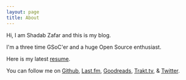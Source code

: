 ```yaml
---
layout: page
title: About
---
```


Hi, I am Shadab Zafar and this is my blog.

I'm a three time GSoC'er and a huge Open Source enthusiast.

Here is my latest [resume](https://github.com/dufferzafar/resume/blob/build/Shadab%20Zafar.pdf).

You can follow me on <a href="https://github.com/dufferzafar">Github</a>,
<a href="www.last.fm/user/dufferzafar/">Last.fm</a>,
<a href="www.goodreads.com/user/show/18654747-shadab-zafar">Goodreads</a>,
<a href="https://trakt.tv/users/dufferzafar/history">Trakt.tv</a>,
&
<a href="https://twitter.com/dufferzafar">Twitter</a>.
